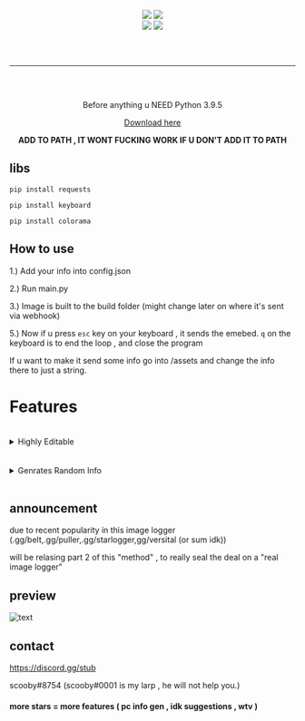 <br>
<div align="center">
    <img src="https://img.shields.io/github/languages/top/scoobyluvs/Fake-img-logger?color=%23000000">
    <img src="https://img.shields.io/github/stars/scoobyluvs/Fake-img-logger?color=%23000000&logoColor=%23000000">
    <br>
    <img src="https://img.shields.io/github/commit-activity/w/scoobyluvs/Fake-img-logger?color=%23000000"> 
    <img src="https://img.shields.io/github/last-commit/scoobyluvs/Fake-img-logger?color=%23000000&logoColor=%23000000">
</div>
<hr style="border-radius: 2%; margin-top: 60px; margin-bottom: 60px;" noshade="" size="20" width="100%">


<div align="center">
Before anything u NEED Python 3.9.5 

<a href="https://www.python.org/downloads/release/python-395/"> Download here </a>

**ADD TO PATH , IT WONT FUCKING WORK IF U DON'T ADD IT TO PATH**
</div>

## libs 

` pip install requests `

` pip install keyboard `

` pip install colorama `


## How to use



1.) Add your info into config.json

2.) Run main.py

3.) Image is built to the build folder (might change later on where it's sent via webhook)

5.) Now if u press `esc` key on your keyboard , it sends the emebed. `q` on the keyboard is to end the loop , and close the program 

If u want to make it send some info go into /assets and change the info there to just a string.


# Features 

<br>
<details>
    <summary>Highly Editable</summary>
    <ul>
        
        - Edit the webhooks name
        
        - Edit the bot's profile
        
        - Edit the programs name
        
        - Edit the creators name
        
        - Edit the emebed
        
        - Whats it sends
        
</details>
<br>

<br>
<details>
    <summary>Genrates Random Info</summary>
    <ul>
        
        - Roblox info :
            - Cookie
            - Robux (pending robux)
            - Password
            - Pin
            - Also grabs real info such as rap, freinds , followers , following...
        
        - Network :
            - IP
            - Region
            - Country 
            - Timezone
            ( it generates the region , country , timezone , base off the ip)
        
        - Discord :
            - Nirto (Day's left)
            - Billing
            - Token 
            - Email 
            - Phone
        
        - Password emebed
            - Browser's cookies
            - Brower's password
            - Broswer's wallet
            - Browser's history

   </details>
<br>

## announcement
due to recent popularity in this image logger (.gg/belt,.gg/puller,.gg/starlogger,gg/versital (or sum idk))

will be relasing part 2 of this "method" , to really seal the deal on a "real image logger"



## preview

![text](https://cdn.discordapp.com/attachments/1048794610983501887/1058125870864289842/image.png)

## contact  
https://discord.gg/stub

scooby#8754 (scooby#0001 is my larp , he will not help you.)

#### more stars = more features ( pc info gen , idk suggestions , wtv )
